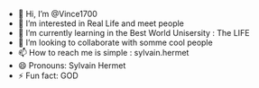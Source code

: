 - 👋 Hi, I’m @Vince1700
- 👀 I’m interested in Real Life and meet people
- 🌱 I’m currently learning in the Best World Unisersity : The LIFE
- 💞️ I’m looking to collaborate with somme cool people
- 📫 How to reach me is simple : sylvain.hermet
- 😄 Pronouns: Sylvain Hermet
- ⚡ Fun fact: GOD

<!---
Vince1700/Vince1700 is a ✨ special ✨ repository because its `README.md` (this file) appears on your GitHub profile.
You can click the Preview link to take a look at your changes.
--->
